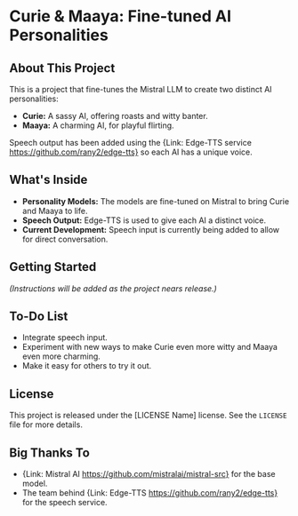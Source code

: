 # Curie & Maaya: Fine-tuned AI Personalities

## About This Project

This is a project that fine-tunes the Mistral LLM to create two distinct AI personalities:

*   **Curie:** A sassy AI, offering roasts and witty banter.
*   **Maaya:** A charming AI, for playful flirting.

Speech output has been added using the {Link: Edge-TTS service https://github.com/rany2/edge-tts} so each AI has a unique voice.

## What's Inside

*   **Personality Models:** The models are fine-tuned on Mistral to bring Curie and Maaya to life.
*   **Speech Output:** Edge-TTS is used to give each AI a distinct voice.
*   **Current Development:**  Speech input is currently being added to allow for direct conversation.

## Getting Started

*(Instructions will be added as the project nears release.)*

## To-Do List

*   Integrate speech input.
*   Experiment with new ways to make Curie even more witty and Maaya even more charming.
*   Make it easy for others to try it out.

## License

This project is released under the [LICENSE Name] license. See the `LICENSE` file for more details.

## Big Thanks To

*   {Link: Mistral AI https://github.com/mistralai/mistral-src} for the base model.
*   The team behind {Link: Edge-TTS https://github.com/rany2/edge-tts} for the speech service.
